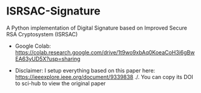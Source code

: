 # ISRSAC-Signature
A Python implementation of Digital Signature based on Improved Secure RSA Cryptosystem (ISRSAC)

- Google Colab: https://colab.research.google.com/drive/1t9wo9xbAq0KoeaCoH3i6gBwEA63yUD5X?usp=sharing

- Disclaimer: I setup everything based on this paper here: https://ieeexplore.ieee.org/document/9339838 ./. You can copy its 
DOI to sci-hub to view the original paper
